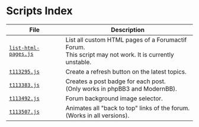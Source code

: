 <!-- THIS IS A GENERATED FILE. DO NOT EDIT IT DIRECTLY. -->

# Scripts Index

<table>
<thead><tr><th>File</th><th>Description</th></tr></thead>
<tr><td><a href="https://github.com/lffg/code-in-js/blob/master/fdf/list-html-pages.js"><code>list-html-pages.js</code></a></td><td>List all custom HTML pages of a Forumactif Forum.<br />
This script may not work. It is currently unstable.</td></tr>
<tr><td><a href="https://github.com/lffg/code-in-js/blob/master/fdf/t113295.js"><code>t113295.js</code></a></td><td>Create a refresh button on the latest topics.</td></tr>
<tr><td><a href="https://github.com/lffg/code-in-js/blob/master/fdf/t113383.js"><code>t113383.js</code></a></td><td>Creates a post badge for each post.<br />
(Only works in phpBB3 and ModernBB).</td></tr>
<tr><td><a href="https://github.com/lffg/code-in-js/blob/master/fdf/t113492.js"><code>t113492.js</code></a></td><td>Forum background image selector.</td></tr>
<tr><td><a href="https://github.com/lffg/code-in-js/blob/master/fdf/t113507.js"><code>t113507.js</code></a></td><td>Animates all "back to top" links of the forum.<br />
(Works in all versions).</td></tr>
</table>
